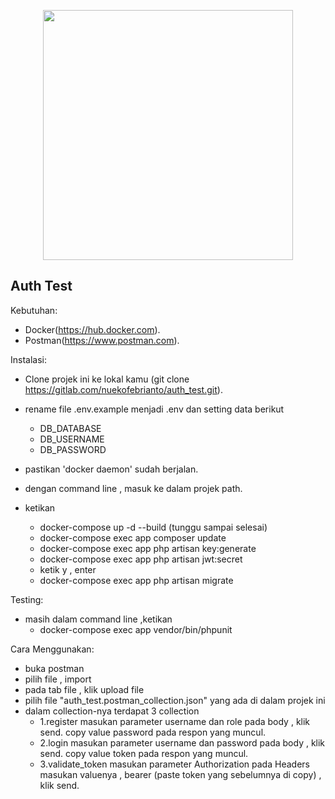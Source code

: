 <p align="center"><a href="https://laravel.com" target="_blank"><img src="https://raw.githubusercontent.com/laravel/art/master/logo-lockup/5%20SVG/2%20CMYK/1%20Full%20Color/laravel-logolockup-cmyk-red.svg" width="400"></a></p>


## Auth Test

Kebutuhan:

- Docker(https://hub.docker.com).
- Postman(https://www.postman.com).

Instalasi:

- Clone projek ini ke lokal kamu (git clone https://gitlab.com/nuekofebrianto/auth_test.git).
- rename file .env.example menjadi .env dan setting data berikut
	- DB_DATABASE
	- DB_USERNAME
	- DB_PASSWORD

- pastikan 'docker daemon' sudah berjalan.
- dengan command line , masuk ke dalam projek path.
- ketikan
	- docker-compose up -d --build (tunggu sampai selesai)
	- docker-compose exec app composer update
	- docker-compose exec app php artisan key:generate
	- docker-compose exec app php artisan jwt:secret
	- ketik y , enter
	- docker-compose exec app php artisan migrate

Testing:
- masih dalam command line ,ketikan
	- docker-compose exec app vendor/bin/phpunit


Cara Menggunakan:
- buka postman
- pilih file , import
- pada tab file , klik upload file
- pilih file "auth_test.postman_collection.json" yang ada di dalam projek ini
- dalam collection-nya terdapat 3 collection
	- 1.register
		masukan parameter username dan role pada body , klik send.
		copy value password pada respon yang muncul.
	- 2.login
		masukan parameter username dan password pada body , klik send.
		copy value token pada respon yang muncul.
	- 3.validate_token
		masukan parameter Authorization pada Headers
		masukan valuenya , bearer (paste token yang sebelumnya di copy) , klik send.

